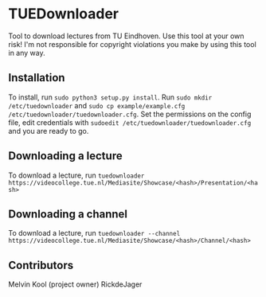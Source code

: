 # TUEDownloader
Tool to download lectures from TU Eindhoven.
Use this tool at your own risk!
I'm not responsible for copyright violations you make by using this tool in any way.

## Installation
To install, run `sudo python3 setup.py install`.
Run `sudo mkdir /etc/tuedownloader` and `sudo cp example/example.cfg /etc/tuedownloader/tuedownloader.cfg`.
Set the permissions on the config file, edit credentials with `sudoedit /etc/tuedownloader/tuedownloader.cfg` and you are ready to go.

## Downloading a lecture
To download a lecture, run `tuedownloader https://videocollege.tue.nl/Mediasite/Showcase/<hash>/Presentation/<hash>`

## Downloading a channel
To download a lecture, run `tuedownloader --channel https://videocollege.tue.nl/Mediasite/Showcase/<hash>/Channel/<hash>`

## Contributors
Melvin Kool (project owner)
RickdeJager

